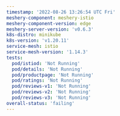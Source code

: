 ```yaml
---
timestamp: '2022-08-26 13:26:54 UTC Fri'
meshery-component: meshery-istio
meshery-component-version: edge
meshery-server-version: 'v0.6.3'
k8s-distro: minikube
k8s-version: 'v1.20.11'
service-mesh: istio
service-mesh-version: '1.14.3'
tests:
  pod/istiod: 'Not Running'
  pod/details: 'Not Running'
  pod/productpage: 'Not Running'
  pod/ratings: 'Not Running'
  pod/reviews-v1: 'Not Running'
  pod/reviews-v2: 'Not Running'
  pod/reviews-v3: 'Not Running'
overall-status: 'failing'
---
```

